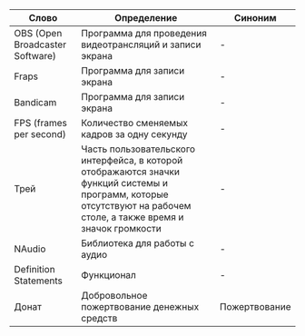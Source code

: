 |Слово|Определение|Синоним|
|----|---|---|
|OBS (Open Broadcaster Software)|Программа для проведения видеотрансляций и записи экрана|-|
|Fraps|Программа для записи экрана|-|
|Bandicam|Программа для записи экрана|-|
|FPS (frames per second)|Количество сменяемых кадров за одну секунду|-|
|Трей|Часть пользовательского интерфейса, в которой отображаются значки функций системы и программ, которые отсутствуют на рабочем столе, а также время и значок громкости|-|
|NAudio|Библиотека для работы с аудио|-|
|Definition Statements|Функционал|-|
|Донат|Добровольное пожертвование денежных средств|Пожертвование|
